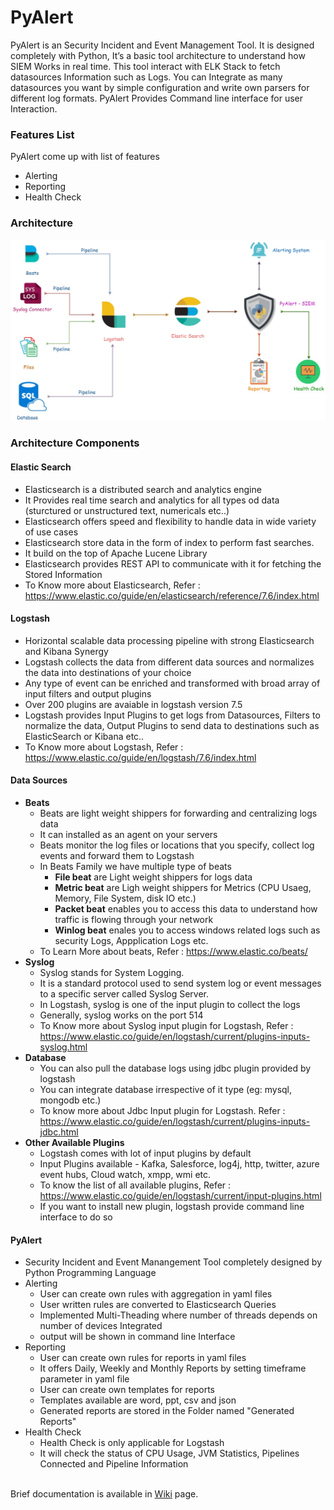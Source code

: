 # PyAlert
PyAlert is an Security Incident and Event Management Tool. It is designed completely with Python, It’s a basic tool architecture to understand how SIEM Works in real time. This tool interact with ELK Stack to fetch datasources Information such as Logs. You can Integrate as many datasources you want by simple configuration and write own parsers for different log formats. PyAlert Provides Command line interface for user Interaction.
<br/>
### Features List
PyAlert come up with list of features
- Alerting
- Reporting
- Health Check
### Architecture
![PyAlert Architecture](architechture.jpg)
### Architecture Components
#### Elastic Search
- Elasticsearch is a distributed search and analytics engine
- It Provides real time search and analytics for all types od data (sturctured or unstructured text, numericals etc..)
- Elasticsearch offers speed and flexibility to handle data in wide variety of use cases
- Elasticsearch store data in the form of index to perform fast searches.
- It build on the top of Apache Lucene Library
- Elasticsearch provides REST API to communicate with it for fetching the Stored Information
- To Know more about Elasticsearch, Refer : https://www.elastic.co/guide/en/elasticsearch/reference/7.6/index.html

#### Logstash
- Horizontal scalable data processing pipeline with strong Elasticsearch and Kibana Synergy
- Logstash collects the data from different data sources and normalizes the data into destinations of your choice
- Any type of event can be enriched and transformed with broad array of input filters and output plugins
- Over 200 plugins are avaiable in logstash version 7.5
- Logstash provides Input Plugins to get logs from Datasources, Filters to normalize the data, Output Plugins to send data to destinations such as ElasticSearch or Kibana etc..
- To Know more about Logstash, Refer : https://www.elastic.co/guide/en/logstash/7.6/index.html

#### Data Sources
- <b>Beats</b>
  - Beats are light weight shippers for forwarding and centralizing logs data
  - It can installed as an agent on your servers
  - Beats monitor the log files or locations that you specify, collect log events and forward them to Logstash
  - In Beats Family we have multiple type of beats
    - <b>File beat</b> are Light weight shippers for logs data
    - <b>Metric beat</b> are Ligh weight shippers for Metrics (CPU Usaeg, Memory, File System, disk IO etc.)
    - <b>Packet beat</b> enables you to access this data to understand how traffic is flowing through your network
    - <b>Winlog beat</b> enales you to access windows related logs such as security Logs, Appplication Logs etc.
  - To Learn More about beats, Refer : https://www.elastic.co/beats/
- <b>Syslog</b>
  - Syslog stands for System Logging.
  - It is a standard protocol used to send system log or event messages to a specific server called Syslog Server.
  - In Logstash, syslog is one of the input plugin to collect the logs
  - Generally, syslog works on the port 514
  - To Know more about Syslog input plugin for Logstash, Refer : https://www.elastic.co/guide/en/logstash/current/plugins-inputs-syslog.html
- <b>Database</b>
  - You can also pull the database logs using jdbc plugin provided by logstash
  - You can integrate database irrespective of it type (eg: mysql, mongodb etc.)
  - To know more about Jdbc Input plugin for Logstash. Refer : https://www.elastic.co/guide/en/logstash/current/plugins-inputs-jdbc.html
- <b>Other Available Plugins</b>
  - Logstash comes with lot of input plugins by default
  - Input Plugins available - Kafka, Salesforce, log4j, http, twitter, azure event hubs, Cloud watch, xmpp, wmi etc.
  - To know the list of all available plugins, Refer : https://www.elastic.co/guide/en/logstash/current/input-plugins.html
  - If you want to install new plugin, logstash provide command line interface to do so

#### PyAlert
  - Security Incident and Event Manangement Tool completely designed by Python Programming Language
  - Alerting
    - User can create own rules with aggregation in yaml files
    - User written rules are converted to Elasticsearch Queries
    - Implemented Multi-Theading where number of threads depends on number of devices Integrated
    - output will be shown in command line Interface
  - Reporting
    - User can create own rules for reports in yaml files
    - It offers Daily, Weekly and Monthly Reports by setting timeframe parameter in yaml file
    - User can create own templates for reports
    - Templates available are word, ppt, csv and json
    - Generated reports are stored in the Folder named "Generated Reports"
  - Health Check
    - Health Check is only applicable for Logstash
    - It will check the status of CPU Usage, JVM Statistics, Pipelines Connected and Pipeline Information
  <br/>
  Brief documentation is available in <a href="https://github.com/srinivas946/PyAlert/wiki">Wiki</a> page.
